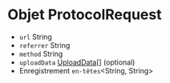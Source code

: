 # Objet ProtocolRequest

* `url` String
* `referrer` String
* `method` String
* `uploadData` [UploadData[]](upload-data.md) (optional)
* Enregistrement `en-têtes`<String, String>
